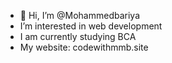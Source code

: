 - 👋 Hi, I’m @Mohammedbariya
- I’m interested in web development
- I am currently studying BCA 
- My website: codewithmmb.site

<!---
Mohammedbariya/Mohammedbariya is a ✨ special ✨ repository because its `README.md` (this file) appears on your GitHub profile.
You can click the Preview link to take a look at your changes.
--->
